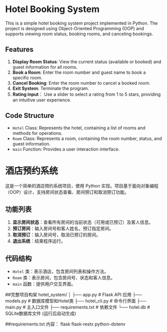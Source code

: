 # Hotel Booking System

This is a simple hotel booking system project implemented in Python. The project is designed using Object-Oriented Programming (OOP) and supports viewing room status, booking rooms, and canceling bookings.

## Features

1. **Display Room Status**: View the current status (available or booked) and guest information for all rooms.
2. **Book a Room**: Enter the room number and guest name to book a specific room.
3. **Cancel Booking**: Enter the room number to cancel a booked room.
4. **Exit System**: Terminate the program.
5. **Rating input**： Use a slider to select a rating from 1 to 5 stars, providing an intuitive user experience.


## Code Structure

- `Hotel` Class: Represents the hotel, containing a list of rooms and methods for operations.
- `Room` Class: Represents a room, containing the room number, status, and guest information.
- `main` Function: Provides a user interaction interface.






# 酒店预约系统

这是一个简单的酒店预约系统项目，使用 Python 实现。项目基于面向对象编程（OOP）设计，支持房间状态查看、房间预订和取消预订功能。

## 功能列表

1. **显示房间状态**：查看所有房间的当前状态（可用或已预订）及客人信息。
2. **预订房间**：输入房间号和客人姓名，预订指定房间。
3. **取消预订**：输入房间号，取消已预订的房间。
4. **退出系统**：结束程序运行。

## 代码结构

- `Hotel` 类：表示酒店，包含房间列表和操作方法。
- `Room` 类：表示房间，包含房间号、状态和客人信息。
- `main` 函数：提供用户交互界面。

##完整项目构架
hotel_system/
│
├── app.py                # Flask API 应用
├── models.py             # 数据库模型和Hotel类
├── hotel_cli.py          # 命令行界面
├── main.py               # 主入口文件
├── requirements.txt      # 依赖文件
└── hotel.db              # SQLite数据库文件 (运行后自动生成)


##requirements.txt 内容：
flask
flask-restx
python-dotenv
